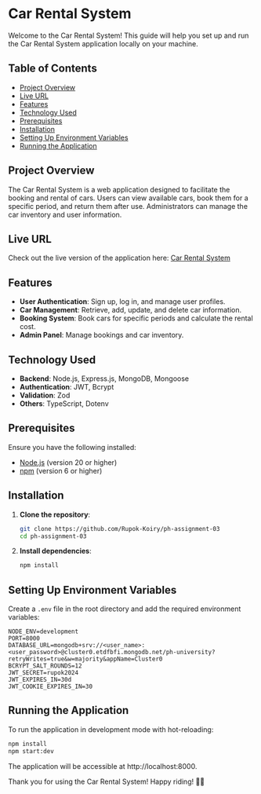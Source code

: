 # Car Rental System

Welcome to the Car Rental System! This guide will help you set up and run the Car Rental System application locally on your machine.

## Table of Contents

- [Project Overview](#project-overview)
- [Live URL](#live-url)
- [Features](#features)
- [Technology Used](#technology-used)
- [Prerequisites](#prerequisites)
- [Installation](#installation)
- [Setting Up Environment Variables](#setting-up-environment-variables)
- [Running the Application](#running-the-application)

## Project Overview

The Car Rental System is a web application designed to facilitate the booking and rental of cars. Users can view available cars, book them for a specific period, and return them after use. Administrators can manage the car inventory and user information.

## Live URL

Check out the live version of the application here: [Car Rental System](https://your-live-url.com)

## Features

- **User Authentication**: Sign up, log in, and manage user profiles.
- **Car Management**: Retrieve, add, update, and delete car information.
- **Booking System**: Book cars for specific periods and calculate the rental cost.
- **Admin Panel**: Manage bookings and car inventory.

## Technology Used

- **Backend**: Node.js, Express.js, MongoDB, Mongoose
- **Authentication**: JWT, Bcrypt
- **Validation**: Zod
- **Others**: TypeScript, Dotenv

## Prerequisites

Ensure you have the following installed:

- [Node.js](https://nodejs.org/en/download/) (version 20 or higher)
- [npm](https://www.npmjs.com/get-npm) (version 6 or higher)

## Installation

1. **Clone the repository**:

   ```sh
   git clone https://github.com/Rupok-Koiry/ph-assignment-03
   cd ph-assignment-03
   ```

2. **Install dependencies**:

   ```sh
   npm install
   ```

## Setting Up Environment Variables

Create a `.env` file in the root directory and add the required environment variables:

```env
NODE_ENV=development
PORT=8000
DATABASE_URL=mongodb+srv://<user_name>:<user_password>@cluster0.etdfbfi.mongodb.net/ph-university?retryWrites=true&w=majority&appName=Cluster0
BCRYPT_SALT_ROUNDS=12
JWT_SECRET=rupok2024
JWT_EXPIRES_IN=30d
JWT_COOKIE_EXPIRES_IN=30
```

## Running the Application

To run the application in development mode with hot-reloading:

```sh
npm install
npm start:dev
```

The application will be accessible at http://localhost:8000.

Thank you for using the Car Rental System! Happy riding! 🚗💨
